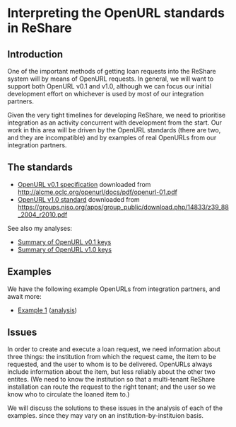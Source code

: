 # Interpreting the OpenURL standards in ReShare


## Introduction

One of the important methods of getting loan requests into the ReShare
system will by means of OpenURL requests. In general, we will want to
support both OpenURL v0.1 and v1.0, although we can focus our initial
development effort on whichever is used by most of our integration partners.

Given the very tight timelines for developing ReShare, we need to prioritise integration as an activity concurrent with development from the start. Our work in this area will be driven by the OpenURL standards (there are two, and they are incompatible) and by examples of real OpenURLs from our integration partners.


## The standards

* [OpenURL v0.1 specification](../standards/openurl-01.pdf) downloaded from http://alcme.oclc.org/openurl/docs/pdf/openurl-01.pdf
* [OpenURL v1.0 standard](../standards/z39_88_2004_r2010.pdf) downloaded from https://groups.niso.org/apps/group_public/download.php/14833/z39_88_2004_r2010.pdf

See also my analyses:

* [Summary of OpenURL v0.1 keys](../standards/OpenURL-v0.1-summary.txt)
* [Summary of OpenURL v1.0 keys](../standards/OpenURL-v1.0-summary.txt)

## Examples

We have the following example OpenURLs from integration partners, and
await more:

* [Example 1](../examples/example1.openurl) ([analysis](../examples/example1-analysis.md))


## Issues

In order to create and execute a loan request, we need information about three things: the institution from which the request came, the item to be requested, and the user to whom is to be delivered. OpenURLs always include information about the item, but less reliably about the other two entites. (We need to know the institution so that a multi-tenant ReShare installation can route the request to the right tenant; and the user so we know who to circulate the loaned item to.)

We will discuss the solutions to these issues in the analysis of each of the examples. since they may vary on an institution-by-instituion basis.


